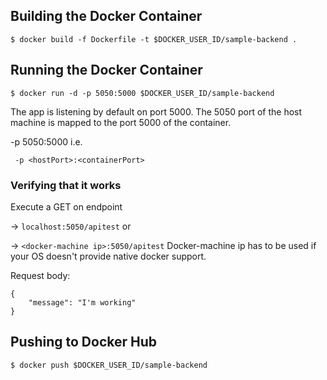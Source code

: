 ## Building the Docker Container

```
$ docker build -f Dockerfile -t $DOCKER_USER_ID/sample-backend .
```

## Running the Docker Container

```
$ docker run -d -p 5050:5000 $DOCKER_USER_ID/sample-backend
```

The app is listening by default on port 5000. The 5050 port of the host machine is mapped to the port 5000 of the container.

-p 5050:5000 i.e.

``` -p <hostPort>:<containerPort>```

### Verifying that it works

Execute a GET on endpoint 

-> `localhost:5050/apitest` or 

-> `<docker-machine ip>:5050/apitest` Docker-machine ip has to be used if your OS doesn't provide native docker support. 

Request body:

```
{
    "message": "I'm working"
}
```

## Pushing to Docker Hub

```
$ docker push $DOCKER_USER_ID/sample-backend
```